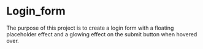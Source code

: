 # Login_form
The purpose of this project is to create a login form with a floating placeholder effect and a glowing effect on the submit button when hovered over.

